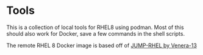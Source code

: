 # Tools

This is a collection of local tools for RHEL8 using podman. Most of this should also work for Docker, save a few commands in the shell scripts.

The remote RHEL 8 Docker image is based off of [JUMP-RHEL by Venera-13](https://github.com/venera-13/jump-rhel)
